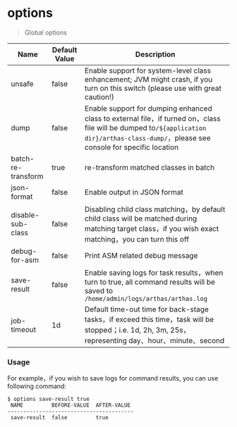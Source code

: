 options
===

> Global options

| Name                | Default Value   | Description                                       |
| ------------------ | ----- | ---------------------------------------- |
| unsafe             | false | Enable support for system-level class enhancement; JVM might crash, if you turn on this switch (please use with great caution!)   |
| dump               | false | Enable support for dumping enhanced class to external file，if turned on，class file will be dumped to`/${application dir}/arthas-class-dump/`，please see console for specific location |
| batch-re-transform | true  | re-transform matched classes in batch            |
| json-format        | false | Enable output in JSON format                             |
| disable-sub-class  | false | Disabling child class matching，by default child class will be matched during matching target class，if you wish exact matching，you can turn this off |
| debug-for-asm      | false | Print ASM related debug message                             |
| save-result        | false | Enable saving logs for task results，when turn to true, all command results will be saved to `/home/admin/logs/arthas/arthas.log` |
| job-timeout        | 1d    | Default time-out time for back-stage tasks，if exceed this time，task will be stopped；i.e. 1d, 2h, 3m, 25s，representing day、hour、minute、second |

### Usage

For example，if you wish to save logs for command results, you can use following command: 

```
$ options save-result true                                                                                         
 NAME         BEFORE-VALUE  AFTER-VALUE                                                                            
----------------------------------------                                                                           
 save-result  false         true
```
